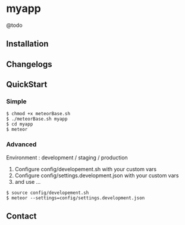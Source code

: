 # myapp

@todo

## Installation

## Changelogs

## QuickStart
### Simple
```
$ chmod +x meteorBase.sh
$ ./meteorBase.sh myapp
$ cd myapp
$ meteor
```

### Advanced

Environment : development / staging / production

1. Configure config/developement.sh with your custom vars
2. Configure config/settings.development.json with your custom vars
3. and use ...
```
$ source config/developement.sh
$ meteor --settings=config/settings.development.json
```

## Contact


